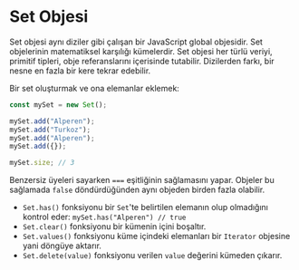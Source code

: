# Set Objesi
Set objesi aynı diziler gibi çalışan bir JavaScript global objesidir. Set objelerinin matematiksel karşılığı kümelerdir. Set objesi her türlü veriyi, primitif tipleri, obje referanslarını içerisinde tutabilir. Dizilerden farkı, bir nesne en fazla bir kere tekrar edebilir.

Bir set oluşturmak ve ona elemanlar eklemek:
```js
const mySet = new Set();

mySet.add("Alperen");
mySet.add("Turkoz");
mySet.add("Alperen");
mySet.add({});

mySet.size; // 3
```
Benzersiz üyeleri sayarken `===` eşitliğinin sağlamasını yapar. Objeler bu sağlamada `false` döndürdüğünden aynı objeden birden fazla olabilir.

* `Set.has()` fonksiyonu bir `Set`'te belirtilen elemanın olup olmadığını kontrol eder: `mySet.has("Alperen") // true`
* `Set.clear()` fonksiyonu bir kümenin içini boşaltır.
* `Set.values()` fonksiyonu küme içindeki elemanları bir `Iterator` objesine yani döngüye aktarır.
* `Set.delete(value)` fonksiyonu verilen `value` değerini kümeden çıkarır.